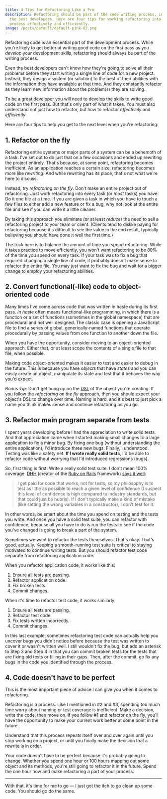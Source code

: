 ```yaml
---
title: 4 Tips for Refactoring Like a Pro
description: Refactoring should be part of the code writing process, including
  the best developers. Here are four tips for working refactoring into your
  process effectively and efficiently.
image: /posts/default/default-pink-02.png
---
```


Refactoring code is an essential part of the development process. While you're likely to get better at writing good code on the first pass as you _develop_ your development skills, refactoring should always be part of the writing process.

Even the best developers can't know how they're going to solve all their problems before they start writing a single line of code for a new project. Instead, they design a system (or solution) to the best of their abilities with the information they have available at that time. And they constantly refactor as they learn new information about the problem(s) they are solving.

To be a great developer you will need to develop the skills to write good code on the first pass. But that's only part of what it takes. You must also understand not just how to refactor, but how to refactor _effectively_ and _efficiently_.

Here are four tips to help you get to the next level when you're refactoring:

## 1. Refactor on the fly

Refactoring entire systems or major parts of a system can be a behemoth of a task. I've set out to do just that on a few occasions and ended up rewriting the project entirely. That's because, at some point, refactoring becomes inefficient. As an application reaches a certain size, refactoring becomes more like _rewriting_. And while rewriting has its place, that's not what we're here to discuss.

Instead, try _refactoring on the fly_. Don't make an entire project out of refactoring. Just work refactoring into every task (or _most_ tasks) you have. Do it one file at a time. If you are given a task in which you have to touch a few files to either add a new feature or fix a bug, why not look at the entire file and see if you can write it a little cleaner.

By taking this approach you eliminate (or at least _reduce_) the need to sell a refactoring project to your team or client. (Clients tend to dislike paying for refactoring because it's difficult to see the value in the end result, typically believing you should have done it well the first time.)

The trick here is to balance the amount of time you spend refactoring. While it takes practice to move efficiently, you won't want refactoring to be 80% of the time you spend on every task. If your task was to fix a bug that required changing a single line of code, it probably doesn't make sense to refactor the entire file. You may just want to fix the bug and wait for a bigger change to employ your refactoring abilities.

## 2. Convert functional(-like) code to object-oriented code

Many times I've come across code that was written in haste during its first pass. _In haste_ often means functional-like programming, in which there is a function or a set of functions (sometimes in the global namespace) that are procedural and not well designed. The classic case is opening a JavaScript file to find a series of global, generically-named functions that operate procedurally by passing values from one function to another down the file.

When you have the opportunity, consider moving to an object-oriented approach. Either that, or at least scope the contents of a single file to that file, when possible.

Making code object-oriented makes it easier to test and easier to debug in the future. This is because you have _objects_ that have _states_ and you can easily create an object, manipulate its state and test that it behaves the way you'd expect.

_Bonus Tip:_ Don't get hung up on the [DSL](https://en.wikipedia.org/wiki/Domain-specific_language) of the object you're creating. If you follow the _refactoring on the fly_ approach, then you should expect your object's DSL to change over time. Naming is hard, and it's best to just pick a name you think makes sense and continue refactoring as you go.

## 3. Refactor main program separate from tests

I spent years developing before I had the appreciation to write solid tests. And that appreciation came when I started making small changes to a large application to fix a minor bug. By fixing one bug (without understanding the entire application), I'd introduce three new bugs. Finally, I understood. Testing was like a safety net. **If I wrote really solid tests**, I'd be able to refactor code without worrying that I'd introduced regressions (bugs).

So, first thing is first: Write a really solid test suite. I don't mean 100% coverage. [DHH](https://en.wikipedia.org/wiki/David_Heinemeier_Hansson) (creator of the [Ruby on Rails](https://rubyonrails.org/) framework) [says it well](https://signalvnoise.com/posts/3159-testing-like-the-tsa):

> I get paid for code that works, not for tests, so my philosophy is to test as little as possible to reach a given level of confidence (I suspect this level of confidence is high compared to industry standards, but that could just be hubris). If I don't typically make a kind of mistake (like setting the wrong variables in a constructor), I don't test for it.

In other words, be smart about the time you spend on testing and the tests you write. And once you have a solid test suite, you can refactor with confidence, because all you have to do is run the tests to see if the code you've changed is going to break a part of the system.

Sometimes we want to refactor the tests themselves. That's okay. That's good, actually. Keeping a smooth-running test suite is critical to staying motivated to continue writing tests. But you should refactor test code separate from refactoring application code.

When you refactor application code, it works like this:

1. Ensure all tests are passing.
2. Refactor application code.
3. Fix broken tests.
4. Commit changes.

When it's time to refactor test code, it works similarly:

1. Ensure all tests are passing.
2. Refactor test code.
3. Fix tests written incorrectly.
4. Commit changes.

In this last example, sometimes refactoring test code can actually help you uncover bugs you didn't notice before because the test was written to cover it or wasn't written well. I still wouldn't fix the bug, but add an asterisk to Step 3 and Step 4 in that you can commit broken tests for the tests that are fixing old tests or filling in their gaps. Then, after the commit, go fix any bugs in the code you identified through the process.

## 4. Code doesn't have to be perfect

This is the most important piece of advice I can give you when it comes to refactoring.

Refactoring is a process. Like I mentioned in #2 and #3, spending too much time worry about naming or test coverage is inefficient. Make a decision, write the code, then move on. If you follow #1 and refactor on the fly, you'll have the opportunity to make your current work better at some point in the future.

Understand that this process repeats itself over and over again until you stop working on a project, or until you finally make the decision that a rewrite is in order.

Your code doesn't have to be perfect because it's probably going to change. Whether you spend one hour or 100 hours mapping out some object and its methods, you're still going to refactor it in the future. Spend the one hour now and make refactoring a part of your process.

---

With that, it's time for me to go — I just got the itch to go clean up some code. You should go do the same.
